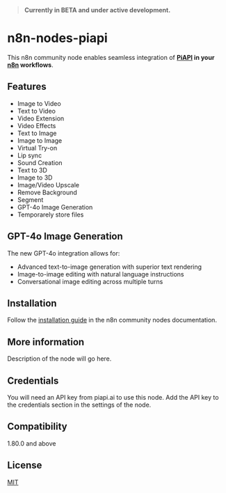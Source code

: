 > **Currently in BETA and under active development.**

# n8n-nodes-piapi

This n8n community node enables seamless integration of **[PiAPI](https://piapi.ai/workspace?via=valics) in your [n8n](https://n8n.io) workflows**.

## Features

- Image to Video
- Text to Video
- Video Extension
- Video Effects
- Text to Image
- Image to Image
- Virtual Try-on
- Lip sync
- Sound Creation
- Text to 3D
- Image to 3D
- Image/Video Upscale
- Remove Background
- Segment
- GPT-4o Image Generation
- Temporarely store files

## GPT-4o Image Generation

The new GPT-4o integration allows for:
- Advanced text-to-image generation with superior text rendering
- Image-to-image editing with natural language instructions
- Conversational image editing across multiple turns

## Installation

Follow the [installation guide](https://docs.n8n.io/integrations/community-nodes/installation/) in the n8n community nodes documentation.

## More information

Description of the node will go here.

## Credentials

You will need an API key from piapi.ai to use this node. Add the API key to the credentials section in the settings of the node.

## Compatibility

1.80.0 and above

## License

[MIT](https://github.com/n8n-io/n8n-nodes-piapi/blob/master/LICENSE.md)
